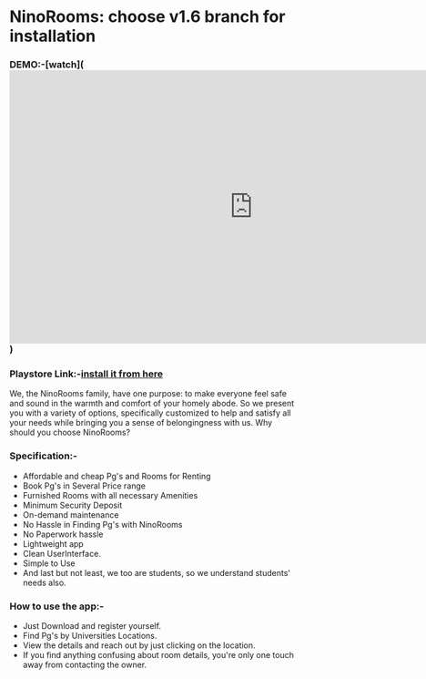 # NinoRooms: choose v1.6 branch for installation

### DEMO:-[watch](<iframe width="853" height="480" src="https://www.youtube.com/embed/YIt6e8Sa3dw" title="YouTube video player" frameborder="0" allow="accelerometer; autoplay; clipboard-write; encrypted-media; gyroscope; picture-in-picture" allowfullscreen></iframe>)

### Playstore Link:-[install it from here](https://play.google.com/store/apps/details?id=nino.rooms.pgcompany)

We, the NinoRooms family, have one purpose: to make everyone feel safe and sound in the warmth and comfort of your homely abode. So we present you with a variety of options, specifically customized to help and satisfy all your needs while bringing you a sense of belongingness with us.
Why should you choose NinoRooms?

### Specification:-
- Affordable and cheap Pg's and Rooms for Renting
- Book Pg's in Several Price range
- Furnished Rooms with all necessary Amenities
- Minimum Security Deposit
- On-demand maintenance 
- No Hassle in Finding Pg's with NinoRooms
- No Paperwork hassle
- Lightweight app
- Clean UserInterface.
- Simple to Use
- And last but not least, we too are students, so we understand students' needs also.

### How to use the app:-

- Just Download and register yourself.
- Find Pg's by Universities Locations.
- View the details and reach out by just clicking on the location.
- If you find anything confusing about room details, you're only one touch away from contacting the owner.





